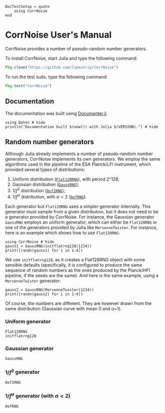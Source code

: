 ```@meta
DocTestSetup = quote
    using CorrNoise
end
```

# CorrNoise User's Manual

CorrNoise provides a number of pseudo-random number generators.

To install CorrNoise, start Julia and type the following command:

```julia
Pkg.clone("https://github.com/lspestrip/CorrNoise")
```

To run the test suite, type the following command:
```julia
Pkg.test("CorrNoise")
```

## Documentation

The documentation was built using [Documenter.jl](https://github.com/JuliaDocs).

```@example
using Dates # hide
println("Documentation built $(now()) with Julia $(VERSION).") # hide
```

## Random number generators

Although Julia already implements a number of pseudo-random number generators,
CorrNoise implements its own generators. We employ the same algorithms used in
the pipeline of the ESA Planck/LFI instrument, which provided several types of
distributions:

1. Uniform distribution ([`Flat128RNG`](@ref)), with period 2^128;
1. Gaussian distribution ([`GaussRNG`](@ref));
1. $1/f^2$ distribution ([`Oof2RNG`](@ref));
1. $1/f^α$ distribution, with $α < 2$  ([`OofRNG`](@ref)).

Each generator but `Flat128RNG` uses a simpler generator internally. This
generator must sample from a given distribution, but it does not need to be a
generator provided by CorrNoise. For instance, the Gaussian generator
`GaussRNG` employs an uniform generator, which can either be `Flat128RNG` or one
of the generators provided by Julia like `MersenneTwister`. For instance, here
is an example which shows how to use `Flat128RNG`:

```@repl rngexample1
using CorrNoise # hide
gauss1 = GaussRNG(initflatrng128(1234))
print([randn(gauss1) for i in 1:4])
```

We use `initflatrng128`, as it creates a Flat128RNG object with some sensible
defaults (specifically, it is configured to produce the same sequence of random
numbers as the ones produced by the Planck/HFI pipeline, if the seeds are the
same). And here is the same example, using a `MersenneTwister` generator:

```@repl rngexample1
gauss2 = GaussRNG(MersenneTwister(1234))
print([randn(gauss2) for i in 1:4])
```

Of course, the numbers are different. They are however drawn from the same
distribution (Gaussian curve with mean 0 and σ=1).

### Uniform generator

```@docs
Flat128RNG
initflatrng128
```

### Gaussian generator

```@docs
GaussRNG
```

### $1/f^2$ generator

```@docs
Oof2RNG
```

### $1/f^α$ generator (with $α < 2$)

```@docs
OofRNG
```
